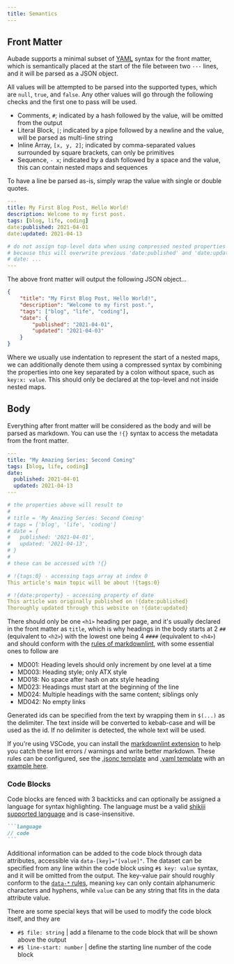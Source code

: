 ```yaml
---
title: Semantics
---
```


## Front Matter

Aubade supports a minimal subset of [YAML](https://yaml.org/) syntax for the front matter, which is semantically placed at the start of the file between two `---` lines, and it will be parsed as a JSON object.

All values will be attempted to be parsed into the supported types, which are `null`, `true`, and `false`. Any other values will go through the following checks and the first one to pass will be used.

-   Comments, `#`; indicated by a hash followed by the value, will be omitted from the output
-   Literal Block, `|`; indicated by a pipe followed by a newline and the value, will be parsed as multi-line string
-   Inline Array, `[x, y, 2]`; indicated by comma-separated values surrounded by square brackets, can only be primitives
-   Sequence, `- x`; indicated by a dash followed by a space and the value, this can contain nested maps and sequences

To have a line be parsed as-is, simply wrap the value with single or double quotes.

```yaml
---
title: My First Blog Post, Hello World!
description: Welcome to my first post.
tags: [blog, life, coding]
date:published: 2021-04-01
date:updated: 2021-04-13

# do not assign top-level data when using compressed nested properties syntax
# because this will overwrite previous 'date:published' and 'date:updated'
# date: ...
---
```

The above front matter will output the following JSON object...

```json
{
	"title": "My First Blog Post, Hello World!",
	"description": "Welcome to my first post.",
	"tags": ["blog", "life", "coding"],
	"date": {
		"published": "2021-04-01",
		"updated": "2021-04-03"
	}
}
```

Where we usually use indentation to represent the start of a nested maps, we can additionally denote them using a compressed syntax by combining the properties into one key separated by a colon without space, such as `key:x: value`. This should only be declared at the top-level and not inside nested maps.

## Body

Everything after front matter will be considered as the body and will be parsed as markdown. You can use the `!{}` syntax to access the metadata from the front matter.

```yaml
---
title: "My Amazing Series: Second Coming"
tags: [blog, life, coding]
date:
  published: 2021-04-01
  updated: 2021-04-13
---

# the properties above will result to
#
# title = 'My Amazing Series: Second Coming'
# tags = ['blog', 'life', 'coding']
# date = {
#   published: '2021-04-01',
#   updated: '2021-04-13',
# }
#
# these can be accessed with !{}

# !{tags:0} - accessing tags array at index 0
This article's main topic will be about !{tags:0}

# !{date:property} - accessing property of date
This article was originally published on !{date:published}
Thoroughly updated through this website on !{date:updated}
```

There should only be one `<h1>` heading per page, and it's usually declared in the front matter as `title`, which is why headings in the body starts at 2 `##` (equivalent to `<h2>`) with the lowest one being 4 `####` (equivalent to `<h4>`) and should conform with the [rules of markdownlint](https://github.com/DavidAnson/markdownlint#rules--aliases), with some essential ones to follow are

-   MD001: Heading levels should only increment by one level at a time
-   MD003: Heading style; only ATX style
-   MD018: No space after hash on atx style heading
-   MD023: Headings must start at the beginning of the line
-   MD024: Multiple headings with the same content; siblings only
-   MD042: No empty links

Generated ids can be specified from the text by wrapping them in `$(...)` as the delimiter. The text inside will be converted to kebab-case and will be used as the id. If no delimiter is detected, the whole text will be used.

If you're using VSCode, you can install the [markdownlint extension](https://marketplace.visualstudio.com/items?itemName=DavidAnson.vscode-markdownlint) to help you catch these lint errors / warnings and write better markdown. These rules can be configured, see the [.jsonc template](https://github.com/DavidAnson/markdownlint/blob/main/schema/.markdownlint.jsonc) and [.yaml template](https://github.com/DavidAnson/markdownlint/blob/main/schema/.markdownlint.yaml) with an [example here](https://github.com/ignatiusmb/mauss.dev/blob/master/.markdownlint.yaml).

### Code Blocks

Code blocks are fenced with 3 backticks and can optionally be assigned a language for syntax highlighting. The language must be a valid [shikiji supported language](https://github.com/antfu/shikiji/blob/main/docs/languages.md) and is case-insensitive.

````markdown
```language
// code
```
````

Additional information can be added to the code block through data attributes, accessible via `data-[key]="[value]"`. The dataset can be specified from any line within the code block using `#$ key: value` syntax, and it will be omitted from the output. The key-value pair should roughly conform to the [`data-*` rules](https://developer.mozilla.org/en-US/docs/Web/HTML/Global_attributes/data-*), meaning `key` can only contain alphanumeric characters and hyphens, while `value` can be any string that fits in the data attribute value.

There are some special keys that will be used to modify the code block itself, and they are

-   `#$ file: string` | add a filename to the code block that will be shown above the output
-   `#$ line-start: number` | define the starting line number of the code block
